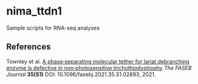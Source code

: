 # nima_ttdn1

Sample scripts for RNA-seq analyses

## References

Townley et al. [A phase‐separating molecular tether for lariat debranching enzyme is defective in non‐photosensitive trichothiodystrophy](https://doi.org/10.1096/fasebj.2021.35.S1.02893) *The FASEB Journal* **35(S1)** DOI: 10.1096/fasebj.2021.35.S1.02893, 2021.
